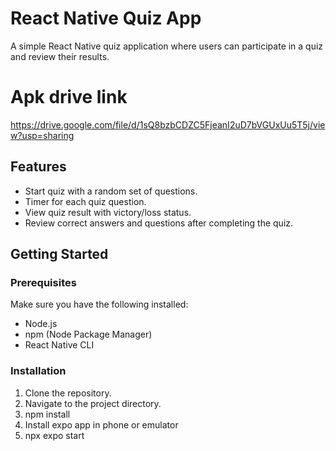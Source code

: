 # React Native Quiz App

A simple React Native quiz application where users can participate in a quiz and review their results.

# Apk drive link

https://drive.google.com/file/d/1sQ8bzbCDZC5FjeanI2uD7bVGUxUu5T5j/view?usp=sharing

## Features

- Start quiz with a random set of questions.
- Timer for each quiz question.
- View quiz result with victory/loss status.
- Review correct answers and questions after completing the quiz.

## Getting Started

### Prerequisites

Make sure you have the following installed:

- Node.js
- npm (Node Package Manager)
- React Native CLI

### Installation

1. Clone the repository.
2. Navigate to the project directory.
3. npm install
4. Install expo app in phone or emulator
5. npx expo start

